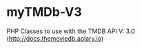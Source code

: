 myTMDb-V3
=========

PHP Classes to use with the TMDB API V: 3.0 (http://docs.themoviedb.apiary.io)

